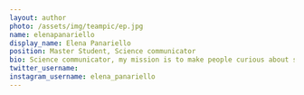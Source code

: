 ```yaml
---
layout: author
photo: /assets/img/teampic/ep.jpg
name: elenapanariello
display_name: Elena Panariello
position: Master Student, Science communicator
bio: Science communicator, my mission is to make people curious about science and ultimately reveal its secrets
twitter_username:
instagram_username: elena_panariello
---
```

